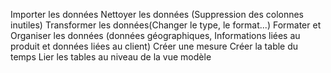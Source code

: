 Importer les données
Nettoyer les données (Suppression des colonnes inutiles) 
Transformer les données(Changer le type, le format...)
Formater et Organiser les données (données géographiques, Informations liées au produit et données liées au client)
Créer une mesure
Créer la table du temps
Lier les tables au niveau de la vue modèle
